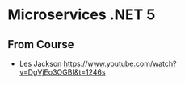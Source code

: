 # Microservices .NET 5

## From Course
- Les Jackson https://www.youtube.com/watch?v=DgVjEo3OGBI&t=1246s